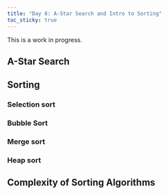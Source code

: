```yaml
---
title: "Day 8: A-Star Search and Intro to Sorting"
toc_sticky: true
---
```


This is a work in progress.


## A-Star Search

## Sorting

### Selection sort

### Bubble Sort

### Merge sort

### Heap sort

## Complexity of Sorting Algorithms

